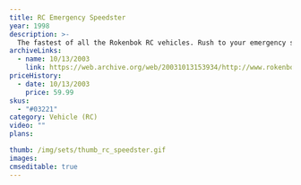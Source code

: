 ```yaml
---
title: RC Emergency Speedster
year: 1998
description: >-
  The fastest of all the Rokenbok RC vehicles. Rush to your emergency site with controllable flashing lights and siren. You turn lights and siren on or off. Includes barricades and cones to secure the area. Requires Start Set and three AA batteries.
archiveLinks:
  - name: 10/13/2003
    link: https://web.archive.org/web/20031013153934/http://www.rokenbok.com/catalog/pd_rcv_speedster.html
priceHistory:
  - date: 10/13/2003
    price: 59.99
skus:
  - "#03221"
category: Vehicle (RC)
video: ""
plans:

thumb: /img/sets/thumb_rc_speedster.gif
images:
cmseditable: true
---
```

